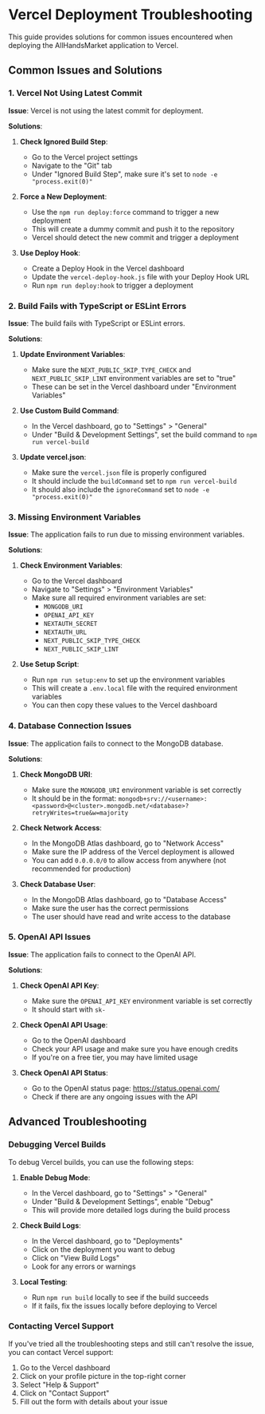 # Vercel Deployment Troubleshooting

This guide provides solutions for common issues encountered when deploying the AllHandsMarket application to Vercel.

## Common Issues and Solutions

### 1. Vercel Not Using Latest Commit

**Issue**: Vercel is not using the latest commit for deployment.

**Solutions**:

1. **Check Ignored Build Step**:
   - Go to the Vercel project settings
   - Navigate to the "Git" tab
   - Under "Ignored Build Step", make sure it's set to `node -e "process.exit(0)"`

2. **Force a New Deployment**:
   - Use the `npm run deploy:force` command to trigger a new deployment
   - This will create a dummy commit and push it to the repository
   - Vercel should detect the new commit and trigger a deployment

3. **Use Deploy Hook**:
   - Create a Deploy Hook in the Vercel dashboard
   - Update the `vercel-deploy-hook.js` file with your Deploy Hook URL
   - Run `npm run deploy:hook` to trigger a deployment

### 2. Build Fails with TypeScript or ESLint Errors

**Issue**: The build fails with TypeScript or ESLint errors.

**Solutions**:

1. **Update Environment Variables**:
   - Make sure the `NEXT_PUBLIC_SKIP_TYPE_CHECK` and `NEXT_PUBLIC_SKIP_LINT` environment variables are set to "true"
   - These can be set in the Vercel dashboard under "Environment Variables"

2. **Use Custom Build Command**:
   - In the Vercel dashboard, go to "Settings" > "General"
   - Under "Build & Development Settings", set the build command to `npm run vercel-build`

3. **Update vercel.json**:
   - Make sure the `vercel.json` file is properly configured
   - It should include the `buildCommand` set to `npm run vercel-build`
   - It should also include the `ignoreCommand` set to `node -e "process.exit(0)"`

### 3. Missing Environment Variables

**Issue**: The application fails to run due to missing environment variables.

**Solutions**:

1. **Check Environment Variables**:
   - Go to the Vercel dashboard
   - Navigate to "Settings" > "Environment Variables"
   - Make sure all required environment variables are set:
     - `MONGODB_URI`
     - `OPENAI_API_KEY`
     - `NEXTAUTH_SECRET`
     - `NEXTAUTH_URL`
     - `NEXT_PUBLIC_SKIP_TYPE_CHECK`
     - `NEXT_PUBLIC_SKIP_LINT`

2. **Use Setup Script**:
   - Run `npm run setup:env` to set up the environment variables
   - This will create a `.env.local` file with the required environment variables
   - You can then copy these values to the Vercel dashboard

### 4. Database Connection Issues

**Issue**: The application fails to connect to the MongoDB database.

**Solutions**:

1. **Check MongoDB URI**:
   - Make sure the `MONGODB_URI` environment variable is set correctly
   - It should be in the format: `mongodb+srv://<username>:<password>@<cluster>.mongodb.net/<database>?retryWrites=true&w=majority`

2. **Check Network Access**:
   - In the MongoDB Atlas dashboard, go to "Network Access"
   - Make sure the IP address of the Vercel deployment is allowed
   - You can add `0.0.0.0/0` to allow access from anywhere (not recommended for production)

3. **Check Database User**:
   - In the MongoDB Atlas dashboard, go to "Database Access"
   - Make sure the user has the correct permissions
   - The user should have read and write access to the database

### 5. OpenAI API Issues

**Issue**: The application fails to connect to the OpenAI API.

**Solutions**:

1. **Check OpenAI API Key**:
   - Make sure the `OPENAI_API_KEY` environment variable is set correctly
   - It should start with `sk-`

2. **Check OpenAI API Usage**:
   - Go to the OpenAI dashboard
   - Check your API usage and make sure you have enough credits
   - If you're on a free tier, you may have limited usage

3. **Check OpenAI API Status**:
   - Go to the OpenAI status page: https://status.openai.com/
   - Check if there are any ongoing issues with the API

## Advanced Troubleshooting

### Debugging Vercel Builds

To debug Vercel builds, you can use the following steps:

1. **Enable Debug Mode**:
   - In the Vercel dashboard, go to "Settings" > "General"
   - Under "Build & Development Settings", enable "Debug"
   - This will provide more detailed logs during the build process

2. **Check Build Logs**:
   - In the Vercel dashboard, go to "Deployments"
   - Click on the deployment you want to debug
   - Click on "View Build Logs"
   - Look for any errors or warnings

3. **Local Testing**:
   - Run `npm run build` locally to see if the build succeeds
   - If it fails, fix the issues locally before deploying to Vercel

### Contacting Vercel Support

If you've tried all the troubleshooting steps and still can't resolve the issue, you can contact Vercel support:

1. Go to the Vercel dashboard
2. Click on your profile picture in the top-right corner
3. Select "Help & Support"
4. Click on "Contact Support"
5. Fill out the form with details about your issue